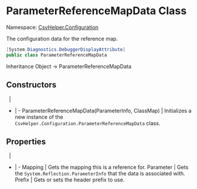 # ParameterReferenceMapData Class

Namespace: [CsvHelper.Configuration](/api/CsvHelper.Configuration)

The configuration data for the reference map.

```cs
[System.Diagnostics.DebuggerDisplayAttribute]
public class ParameterReferenceMapData 
```

Inheritance Object -> ParameterReferenceMapData

## Constructors
&nbsp; | &nbsp;
- | -
ParameterReferenceMapData(ParameterInfo, ClassMap) | Initializes a new instance of the ``CsvHelper.Configuration.ParameterReferenceMapData`` class.

## Properties
&nbsp; | &nbsp;
- | -
Mapping | Gets the mapping this is a reference for.
Parameter | Gets the ``System.Reflection.ParameterInfo`` that the data is associated with.
Prefix | Gets or sets the header prefix to use.
